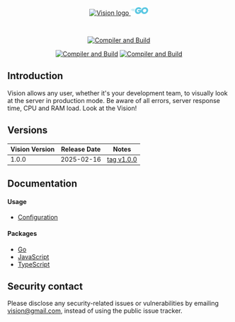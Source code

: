 <p align="center">
  <a href="" target="_blank" rel="noopener noreferrer">
    <img width="150" src="https://github.com/noneandundefined/vision-ui/blob/main/public/logo-vision-none.png" alt="Vision logo">
  </a>
  <a href="" target="_blank" rel="noopener noreferrer">
    <img width="40" src="https://github.com/noneandundefined/vision-go/blob/main/public/go.png" alt="JS logo">
  </a>
</p>
</br>
<p align="center">
  <a href="https://github.com/Artymiik/vision/actions/workflows/compiler-client.yml"><img src="https://github.com/Artymiik/vision/actions/workflows/compiler-client.yml/badge.svg" alt="Compiler and Build"></a>
</p>
<p align="center">
  <a href="https://www.npmjs.com/package/@artemiik/vision-ui"><img src="https://img.shields.io/npm/v/%40artemiik%2Fvision-ui" alt="Compiler and Build"></a>
  <a href="https://www.npmjs.com/package/@artemiik/vision-ui"><img src="https://img.shields.io/npm/dm/%40artemiik%2Fvision-ui" alt="Compiler and Build"></a>
</p>

## Introduction

Vision allows any user, whether it's your development team, to visually look at the server in production mode. Be aware of all errors, server response time, CPU and RAM load. Look at the Vision!

## Versions

| Vision Version | Release Date | Notes                                                           |
| -------------- | ------------ | --------------------------------------------------------------- |
| 1.0.0          | 2025-02-16   | [tag v1.0.0](https://github.com/Artymiik/vision-ui/tree/v1.0.0) |

## Documentation

#### Usage

- [Configuration](https://github.com/noneandundefined/vision-ui/tree/main/docs)

#### Packages

- [Go](https://github.com/noneandundefined/vision-go)
- [JavaScript](https://github.com/noneandundefined/vision-js-ts)
- [TypeScript](https://github.com/noneandundefined/vision-js-ts)

## Security contact

Please disclose any security-related issues or vulnerabilities by emailing [vision@gmail.com](mailto:vision@gmail.com), instead of using the public issue tracker.

